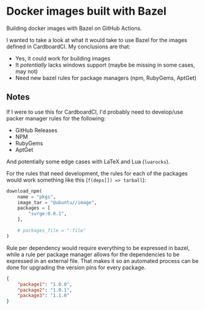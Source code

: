 # Docker images built with Bazel

Building docker images with Bazel on GitHub Actions.

I wanted to take a look at what it would take to use Bazel for the images defined in CardboardCI. My conclusions are that:

* Yes, it could work for building images
* It _potentially_ lacks windows support (maybe be missing in some cases, may not)
* Need new bazel rules for package managers (npm, RubyGems, AptGet)

## Notes

If I were to use this for CardboardCI, I'd probably need to develop/use packer manager rules for the following:

* GitHub Releases
* NPM
* RubyGems
* AptGet

And potentially some edge cases with LaTeX and Lua (`luarocks`).

For the rules that need development, the rules for each of the packages would work something like this (`f(deps[]) => tarball`):

```python
download_npm(
    name = "pkgs",
    image_tar = "@ubuntu//image",
    packages = [
        "surge:0.0.1",
    ],

    # packages_file = ":file"
)
```

Rule per dependency would require everything to be expressed in bazel, while a rule per package manager allows for the dependencies to be expressed in an external file. That makes it so an automated process can be done for upgrading the version pins for every package.

```json
{
    "package1": "1.0.0",
    "package2": "1.0.1",
    "package3": "1.1.0"
}
```
